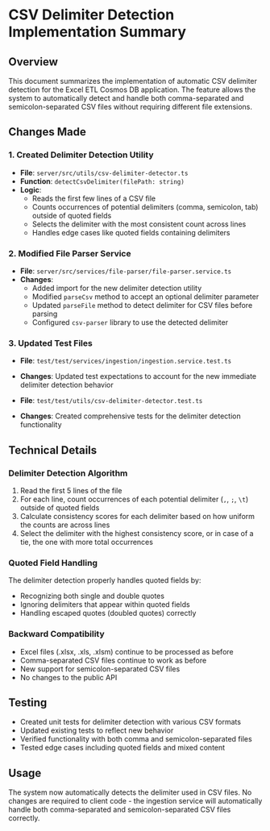 # CSV Delimiter Detection Implementation Summary

## Overview
This document summarizes the implementation of automatic CSV delimiter detection for the Excel ETL Cosmos DB application. The feature allows the system to automatically detect and handle both comma-separated and semicolon-separated CSV files without requiring different file extensions.

## Changes Made

### 1. Created Delimiter Detection Utility
- **File**: `server/src/utils/csv-delimiter-detector.ts`
- **Function**: `detectCsvDelimiter(filePath: string)`
- **Logic**: 
  - Reads the first few lines of a CSV file
  - Counts occurrences of potential delimiters (comma, semicolon, tab) outside of quoted fields
  - Selects the delimiter with the most consistent count across lines
  - Handles edge cases like quoted fields containing delimiters

### 2. Modified File Parser Service
- **File**: `server/src/services/file-parser/file-parser.service.ts`
- **Changes**:
  - Added import for the new delimiter detection utility
  - Modified `parseCsv` method to accept an optional delimiter parameter
  - Updated `parseFile` method to detect delimiter for CSV files before parsing
  - Configured `csv-parser` library to use the detected delimiter

### 3. Updated Test Files
- **File**: `test/test/services/ingestion/ingestion.service.test.ts`
- **Changes**: Updated test expectations to account for the new immediate delimiter detection behavior

- **File**: `test/test/utils/csv-delimiter-detector.test.ts`
- **Changes**: Created comprehensive tests for the delimiter detection functionality

## Technical Details

### Delimiter Detection Algorithm
1. Read the first 5 lines of the file
2. For each line, count occurrences of each potential delimiter (`,`, `;`, `\t`) outside of quoted fields
3. Calculate consistency scores for each delimiter based on how uniform the counts are across lines
4. Select the delimiter with the highest consistency score, or in case of a tie, the one with more total occurrences

### Quoted Field Handling
The delimiter detection properly handles quoted fields by:
- Recognizing both single and double quotes
- Ignoring delimiters that appear within quoted fields
- Handling escaped quotes (doubled quotes) correctly

### Backward Compatibility
- Excel files (.xlsx, .xls, .xlsm) continue to be processed as before
- Comma-separated CSV files continue to work as before
- New support for semicolon-separated CSV files
- No changes to the public API

## Testing
- Created unit tests for delimiter detection with various CSV formats
- Updated existing tests to reflect new behavior
- Verified functionality with both comma and semicolon-separated files
- Tested edge cases including quoted fields and mixed content

## Usage
The system now automatically detects the delimiter used in CSV files. No changes are required to client code - the ingestion service will automatically handle both comma-separated and semicolon-separated CSV files correctly.